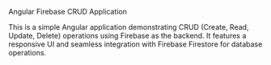 Angular Firebase CRUD Application

This is a simple Angular application demonstrating CRUD (Create, Read, Update, Delete) operations using Firebase as the backend. It features a responsive UI and seamless integration with Firebase Firestore for database operations.
